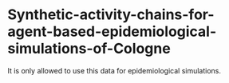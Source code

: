 # Synthetic-activity-chains-for-agent-based-epidemiological-simulations-of-Cologne
 It is only allowed to use this data for epidemiological simulations.

